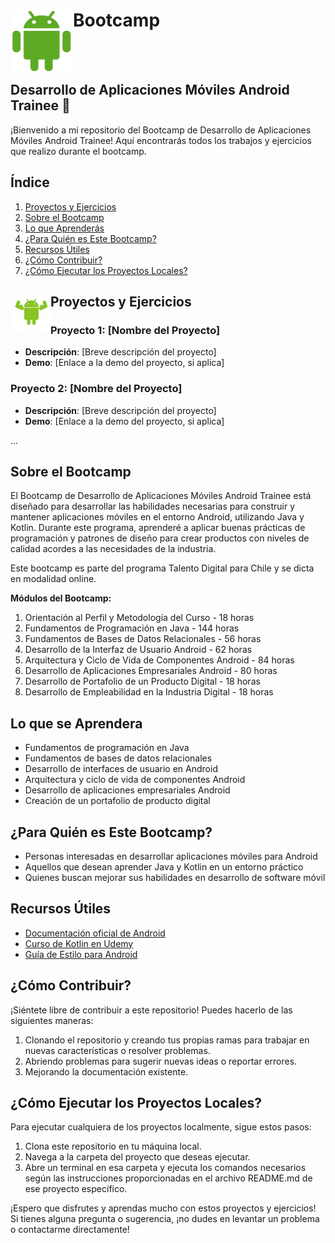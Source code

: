 <h1>
  <img src="Android-Logo.png" alt="Logo" width="100" height="100" align="left">
  Bootcamp
</h1>
<br>
<br>

## Desarrollo de Aplicaciones Móviles Android Trainee 📱

¡Bienvenido a mi repositorio del Bootcamp de Desarrollo de Aplicaciones Móviles Android Trainee! Aquí encontrarás todos los trabajos y ejercicios que realizo durante el bootcamp.

## Índice

1. [Proyectos y Ejercicios](#proyectos-y-ejercicios)
2. [Sobre el Bootcamp](#sobre-el-bootcamp)
3. [Lo que Aprenderás](#lo-que-aprenderás)
4. [¿Para Quién es Este Bootcamp?](#para-quién-es-este-bootcamp)
5. [Recursos Útiles](#recursos-útiles)
6. [¿Cómo Contribuir?](#cómo-contribuir)
7. [¿Cómo Ejecutar los Proyectos Locales?](#cómo-ejecutar-los-proyectos-locales)

<h2>
  <img src="Screenshot_1.png" alt="Logo2" align="left">
  Proyectos y Ejercicios
</h2>

### Proyecto 1: [Nombre del Proyecto]

- **Descripción**: [Breve descripción del proyecto]
- **Demo**: [Enlace a la demo del proyecto, si aplica]

### Proyecto 2: [Nombre del Proyecto]

- **Descripción**: [Breve descripción del proyecto]
- **Demo**: [Enlace a la demo del proyecto, si aplica]

...

## Sobre el Bootcamp

El Bootcamp de Desarrollo de Aplicaciones Móviles Android Trainee está diseñado para desarrollar las habilidades necesarias para construir y mantener aplicaciones móviles en el entorno Android, utilizando Java y Kotlin. Durante este programa, aprenderé a aplicar buenas prácticas de programación y patrones de diseño para crear productos con niveles de calidad acordes a las necesidades de la industria.

Este bootcamp es parte del programa Talento Digital para Chile y se dicta en modalidad online.

**Módulos del Bootcamp:**

1. Orientación al Perfil y Metodología del Curso - 18 horas
2. Fundamentos de Programación en Java - 144 horas
3. Fundamentos de Bases de Datos Relacionales - 56 horas
4. Desarrollo de la Interfaz de Usuario Android - 62 horas
5. Arquitectura y Ciclo de Vida de Componentes Android - 84 horas
6. Desarrollo de Aplicaciones Empresariales Android - 80 horas
7. Desarrollo de Portafolio de un Producto Digital - 18 horas
8. Desarrollo de Empleabilidad en la Industria Digital - 18 horas

## Lo que se Aprendera

- Fundamentos de programación en Java
- Fundamentos de bases de datos relacionales
- Desarrollo de interfaces de usuario en Android
- Arquitectura y ciclo de vida de componentes Android
- Desarrollo de aplicaciones empresariales Android
- Creación de un portafolio de producto digital

## ¿Para Quién es Este Bootcamp?

- Personas interesadas en desarrollar aplicaciones móviles para Android
- Aquellos que desean aprender Java y Kotlin en un entorno práctico
- Quienes buscan mejorar sus habilidades en desarrollo de software móvil

## Recursos Útiles

- [Documentación oficial de Android](https://developer.android.com/docs)
- [Curso de Kotlin en Udemy](https://www.udemy.com/course/kotlin/)
- [Guía de Estilo para Android](https://developer.android.com/kotlin/style-guide)

## ¿Cómo Contribuir?

¡Siéntete libre de contribuir a este repositorio! Puedes hacerlo de las siguientes maneras:

1. Clonando el repositorio y creando tus propias ramas para trabajar en nuevas características o resolver problemas.
2. Abriendo problemas para sugerir nuevas ideas o reportar errores.
3. Mejorando la documentación existente.

## ¿Cómo Ejecutar los Proyectos Locales?

Para ejecutar cualquiera de los proyectos localmente, sigue estos pasos:

1. Clona este repositorio en tu máquina local.
2. Navega a la carpeta del proyecto que deseas ejecutar.
3. Abre un terminal en esa carpeta y ejecuta los comandos necesarios según las instrucciones proporcionadas en el archivo README.md de ese proyecto específico.

¡Espero que disfrutes y aprendas mucho con estos proyectos y ejercicios! Si tienes alguna pregunta o sugerencia, ¡no dudes en levantar un problema o contactarme directamente!
